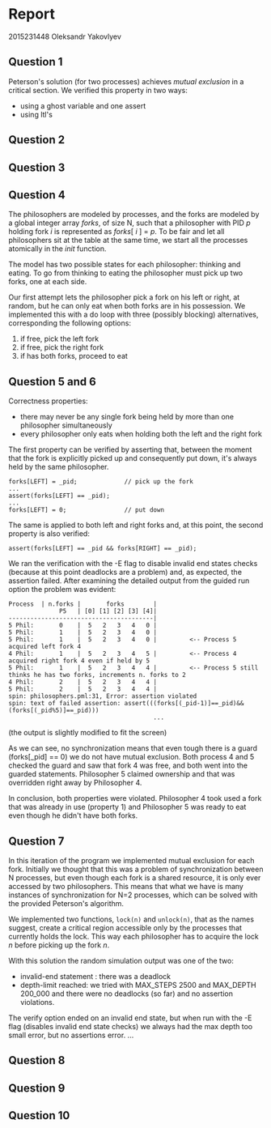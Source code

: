 # Report

2015231448 Oleksandr Yakovlyev

## Question 1

Peterson's solution (for two processes) achieves _mutual exclusion_ in a critical section. We verified this property in two ways:
- using a ghost variable and one assert
- using ltl's

## Question 2

## Question 3

## Question 4
The philosophers are modeled by processes, and the forks are modeled by a global integer array _forks_, of size N, such that a philosopher with PID _p_ holding fork _i_ is represented as _forks_[ _i_ ] = _p_.
To be fair and let all philosophers sit at the table at the same time, we start all the processes atomically in the _init_ function.

The model has two possible states for each philosopher: thinking and eating. To go from thinking to eating the philosopher must pick up two forks, one at each side.

Our first attempt lets the philosopher pick a fork on his left or right, at random, but he can only eat when both forks are in his possession. We implemented this with a do loop with three (possibly blocking) alternatives, corresponding the following options:

1. if free, pick the left fork
2. if free, pick the right fork
3. if has both forks, proceed to eat

## Question 5 and 6
Correctness properties:
* there may never be any single fork being held by more than one philosopher simultaneously
* every philosopher only eats when holding both the left and the right fork

The first property can be verified by asserting that, between the moment that the fork is explicitly picked up and consequently put down, it's always held by the same philosopher.

```
forks[LEFT] = _pid;             // pick up the fork
...
assert(forks[LEFT] == _pid);
...
forks[LEFT] = 0;                // put down
```

The same is applied to both left and right forks and, at this point, the second property is also verified:
```
assert(forks[LEFT] == _pid && forks[RIGHT] == _pid);
```

We ran the verification with the -E flag to disable invalid end states checks (because at this point deadlocks are a problem) and, as expected, the assertion failed.
After examining the detailed output from the guided run option the problem was evident:

```
Process  | n.forks |       forks        |                                         
              P5   | [0] [1] [2] [3] [4]| 
----------------------------------------|                   
5 Phil:       0    |  5   2   3   4   0 |         
5 Phil:       1    |  5   2   3   4   0 |         
5 Phil:       1    |  5   2   3   4   0 |         <-- Process 5 acquired left fork 4
4 Phil:       1    |  5   2   3   4   5 |         <-- Process 4 acquired right fork 4 even if held by 5
5 Phil:       1    |  5   2   3   4   4 |         <-- Process 5 still thinks he has two forks, increments n. forks to 2
4 Phil:       2    |  5   2   3   4   4 |         
5 Phil:       2    |  5   2   3   4   4 |         
spin: philosophers.pml:31, Error: assertion violated
spin: text of failed assertion: assert(((forks[(_pid-1)]==_pid)&&(forks[(_pid%5)]==_pid)))
                                        ...
```
(the output is slightly modified to fit the screen)

As we can see, no synchronization means that even tough there is a guard (forks[_pid] == 0) we do not have mutual exclusion. 
Both process 4 and 5 checked the guard and saw that fork 4 was free, and both went into the guarded statements.
Philosopher 5 claimed ownership and that was overridden right away by Philosopher 4.

In conclusion, both properties were violated. Philosopher 4 took used a fork that was already in use (property 1) and Philosopher 5 was ready to eat even though he didn't have both forks.
## Question 7
In this iteration of the program we implemented mutual exclusion for each fork.
Initially we thought that this was a problem of synchronization between N processes, but even though each fork is a shared resource, it is only ever accessed by two philosophers. This means that what we have is many instances of synchronization for N=2 processes, which can be solved with the provided Peterson's algorithm.

We implemented two functions, `lock(n)` and `unlock(n)`, that as the names suggest, create a critical region accessible only by the processes that currently holds the lock. This way each philosopher has to acquire the lock _n_ before picking up the fork _n_.

With this solution the random simulation output was one of the two: 
* invalid-end statement : there was a deadlock
* depth-limit reached: we tried with MAX_STEPS 2500 and MAX_DEPTH 200_000 and there were no deadlocks (so far) and no assertion violations.

The verify option ended on an invalid end state, but when run with the -E flag (disables invalid end state checks) we always had the max depth too small error, but no assertions error.
...

## Question 8

## Question 9

## Question 10